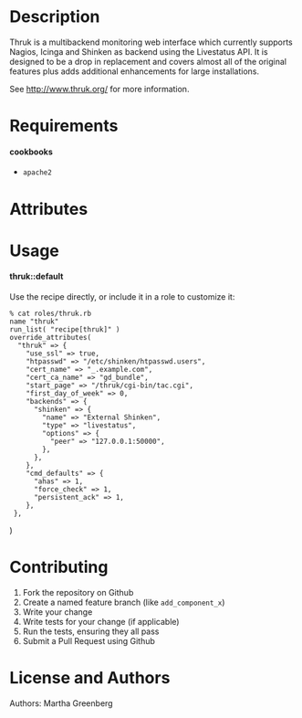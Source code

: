Description
===========

Thruk is a multibackend monitoring web interface which currently
supports Nagios, Icinga and Shinken as backend using the Livestatus
API. It is designed to be a drop in replacement and covers almost all
of the original features plus adds additional enhancements for large
installations.

See http://www.thruk.org/ for more information.

Requirements
============

#### cookbooks
- `apache2`

Attributes
==========

Usage
=====
#### thruk::default
Use the recipe directly, or include it in a role to customize it:

    % cat roles/thruk.rb
    name "thruk"
    run_list( "recipe[thruk]" )
    override_attributes(
      "thruk" => {
        "use_ssl" => true,
        "htpasswd" => "/etc/shinken/htpasswd.users",
        "cert_name" => "_.example.com",
        "cert_ca_name" => "gd_bundle",
        "start_page" => "/thruk/cgi-bin/tac.cgi",
        "first_day_of_week" => 0,
        "backends" => {
          "shinken" => {
            "name" => "External Shinken",
            "type" => "livestatus",
            "options" => {
              "peer" => "127.0.0.1:50000",
            },
          },
        },
        "cmd_defaults" => {
          "ahas" => 1,
          "force_check" => 1,
          "persistent_ack" => 1,
        },
     },
   )

Contributing
============

1. Fork the repository on Github
2. Create a named feature branch (like `add_component_x`)
3. Write your change
4. Write tests for your change (if applicable)
5. Run the tests, ensuring they all pass
6. Submit a Pull Request using Github

License and Authors
===================
Authors: Martha Greenberg
